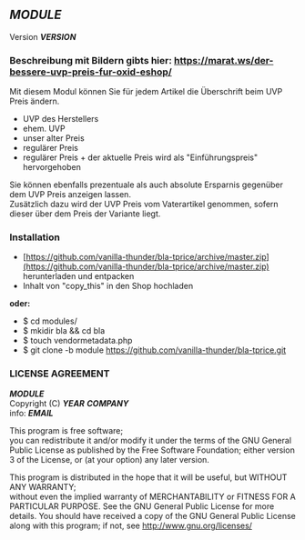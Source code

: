## ___MODULE___
Version ___VERSION___

### Beschreibung mit Bildern gibts hier: https://marat.ws/der-bessere-uvp-preis-fur-oxid-eshop/

Mit diesem Modul können Sie für jedem Artikel die Überschrift beim UVP Preis ändern.
* UVP des Herstellers
* ehem. UVP
* unser alter Preis
* regulärer Preis
* regulärer Preis + der aktuelle Preis wird als "Einführungspreis" hervorgehoben
 
Sie können ebenfalls prezentuale als auch absolute Ersparnis gegenüber dem UVP Preis anzeigen lassen.  
Zusätzlich dazu wird der UVP Preis vom Vaterartikel genommen, sofern dieser über dem Preis der Variante liegt.

### Installation
* [https://github.com/vanilla-thunder/bla-tprice/archive/master.zip](https://github.com/vanilla-thunder/bla-tprice/archive/master.zip) herunterladen und entpacken
* Inhalt von "copy_this" in den Shop hochladen

**oder:**
* $ cd modules/ 
* $ mkidir bla && cd bla
* $ touch vendormetadata.php
* $ git clone -b module https://github.com/vanilla-thunder/bla-tprice.git

### LICENSE AGREEMENT  
   ___MODULE___  
   Copyright (C) ___YEAR___  ___COMPANY___  
   info:  ___EMAIL___  
  
   This program is free software;  
   you can redistribute it and/or modify it under the terms of the GNU General Public License as published by the Free Software Foundation;
   either version 3 of the License, or (at your option) any later version.
  
   This program is distributed in the hope that it will be useful, but WITHOUT ANY WARRANTY;  
   without even the implied warranty of MERCHANTABILITY or FITNESS FOR A PARTICULAR PURPOSE. See the GNU General Public License for more details.
   You should have received a copy of the GNU General Public License along with this program; if not, see <http://www.gnu.org/licenses/>
